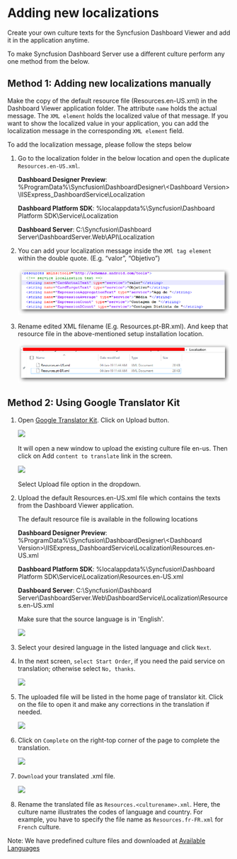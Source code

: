# Adding new localizations

Create your own culture texts for the Syncfusion Dashboard Viewer and add it in the application anytime.

To make Syncfusion Dashboard Server use a different culture perform any one method from the below.

## Method 1: Adding new localizations manually 

Make the copy of the default resource file (Resources.en-US.xml) in the Dashboard Viewer application folder. The attribute `name` holds the actual message. The `XML element` holds the localized value of that message. If you want to show the localized value in your application, you can add the localization message in the corresponding `XML element` field.

To add the localization message, please follow the steps below

1.	Go to the localization folder in the below location and open the duplicate `Resources.en-US.xml`.

    **Dashboard Designer Preview**: %ProgramData%\Syncfusion\DashboardDesigner\\<Dashboard Version\> \IISExpress_DashboardService\Localization

    **Dashboard Platform SDK**: %localappdata%\Syncfusion\Dashboard Platform SDK\Service\Localization

    **Dashboard Server**: C:\Syncfusion\Dashboard Server\DashboardServer.Web\API\Localization

2.	You can add your localization message inside the `XMl tag element` within the double quote. (E.g. “valor”, “Objetivo”)

    ![](Images/MK1.png)
 
3.	Rename edited XML filename (E.g. Resources.pt-BR.xml). And keep that resource file in the above-mentioned setup installation location.

    ![](Images/MK2.png)

## Method 2: Using Google Translator Kit

1. Open [Google Translator Kit](https://translate.google.com/toolkit). Click on Upload button.

    ![](Images/GTK1.png)

    It will open a new window to upload the existing culture file en-us. Then click on Add `content to translate` link in the screen.

    ![](Images/GTK2.png)

    Select Upload file option in the dropdown.

2. Upload the default Resources.en-US.xml file which contains the texts from the Dashboard Viewer application.

   The default resource file is available in the following locations

   **Dashboard Designer Preview**: %ProgramData%\Syncfusion\DashboardDesigner\\<Dashboard Version\>\IISExpress_DashboardService\Localization\Resources.en-US.xml

   **Dashboard Platform SDK**: %localappdata%\Syncfusion\Dashboard Platform SDK\Service\Localization\Resources.en-US.xml

   **Dashboard Server**: C:\Syncfusion\Dashboard Server\DashboardServer.Web\DashboardService\Localization\Resources.en-US.xml

   Make sure that the source language is in 'English'.

   ![](Images/GTK3.png)

3. Select your desired language in the listed language and click `Next`.

4. In the next screen, `select Start Order`, if you need the paid service on translation; otherwise select `No, thanks`.

    ![](Images/GTK4.png)

5. The uploaded file will be listed in the home page of translator kit. Click on the file to open it and make any corrections in the translation if needed.

    ![](Images/GTK5.png)

6. Click on `Complete` on the right-top corner of the page to complete the translation.
   
   ![](Images/GTK6.png)

7. `Download` your translated .xml file.

    ![](Images/GTK7.png)

8. Rename the translated file as `Resources.<culturename>.xml`. Here, the culture name illustrates the codes of language and country. For example, you have to specify the file name as `Resources.fr-FR.xml` for `French` culture.

Note: We have predefined culture files and downloaded at [Available Languages](https://github.com/syncfusion/dashboarddesigner-global/tree/master/Dashboard%20Viewer/Locale)

